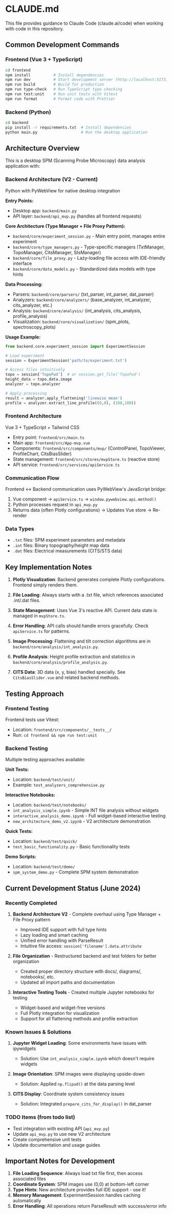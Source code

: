 # CLAUDE.md

This file provides guidance to Claude Code (claude.ai/code) when working with code in this repository.

## Common Development Commands

### Frontend (Vue 3 + TypeScript)
```bash
cd frontend
npm install          # Install dependencies
npm run dev          # Start development server (http://localhost:5173)
npm run build        # Build for production
npm run type-check   # Run TypeScript type checking
npm run test:unit    # Run unit tests with Vitest
npm run format       # Format code with Prettier
```

### Backend (Python)
```bash
cd backend
pip install -r requirements.txt  # Install dependencies
python main.py                   # Run the desktop application
```

## Architecture Overview

This is a desktop SPM (Scanning Probe Microscopy) data analysis application with:

### Backend Architecture (V2 - Current)
Python with PyWebView for native desktop integration

**Entry Points:**
- Desktop app: `backend/main.py`
- API layer: `backend/api_mvp.py` (handles all frontend requests)

**Core Architecture (Type Manager + File Proxy Pattern):**
- `backend/core/experiment_session.py` - Main entry point, manages entire experiment
- `backend/core/type_managers.py` - Type-specific managers (TxtManager, TopoManager, CitsManager, StsManager)
- `backend/core/file_proxy.py` - Lazy-loading file access with IDE-friendly interface
- `backend/core/data_models.py` - Standardized data models with type hints

**Data Processing:**
- Parsers: `backend/core/parsers/` (txt_parser, int_parser, dat_parser)
- Analyzers: `backend/core/analyzers/` (base_analyzer, int_analyzer, cits_analyzer, etc.)
- Analysis: `backend/core/analysis/` (int_analysis, cits_analysis, profile_analysis)
- Visualization: `backend/core/visualization/` (spm_plots, spectroscopy_plots)

**Usage Example:**
```python
from backend.core.experiment_session import ExperimentSession

# Load experiment
session = ExperimentSession('path/to/experiment.txt')

# Access files intuitively
topo = session['TopoFwd']  # or session.get_file('TopoFwd')
height_data = topo.data.image
analyzer = topo.analyzer

# Apply processing
result = analyzer.apply_flattening('linewise_mean')
profile = analyzer.extract_line_profile((0,0), (100,100))
```

### Frontend Architecture
Vue 3 + TypeScript + Tailwind CSS
- Entry point: `frontend/src/main.ts`
- Main app: `frontend/src/App-mvp.vue`
- Components: `frontend/src/components/mvp/` (ControlPanel, TopoViewer, ProfileChart, CitsBiasSlider)
- State management: `frontend/src/stores/mvpStore.ts` (reactive store)
- API service: `frontend/src/services/apiService.ts`

### Communication Flow
Frontend ↔ Backend communication uses PyWebView's JavaScript bridge:
1. Vue component → `apiService.ts` → `window.pywebview.api.method()`
2. Python processes request in `api_mvp.py`
3. Returns data (often Plotly configurations) → Updates Vue store → Re-render

### Data Types
- `.txt` files: SPM experiment parameters and metadata
- `.int` files: Binary topography/height map data
- `.dat` files: Electrical measurements (CITS/STS data)

## Key Implementation Notes

1. **Plotly Visualization**: Backend generates complete Plotly configurations. Frontend simply renders them.

2. **File Loading**: Always starts with a .txt file, which references associated .int/.dat files.

3. **State Management**: Uses Vue 3's reactive API. Current data state is managed in `mvpStore.ts`.

4. **Error Handling**: API calls should handle errors gracefully. Check `apiService.ts` for patterns.

5. **Image Processing**: Flattening and tilt correction algorithms are in `backend/core/analysis/int_analysis.py`.

6. **Profile Analysis**: Height profile extraction and statistics in `backend/core/analysis/profile_analysis.py`.

7. **CITS Data**: 3D data (x, y, bias) handled specially. See `CitsBiasSlider.vue` and related backend methods.

## Testing Approach

### Frontend Testing
Frontend tests use Vitest:
- Location: `frontend/src/components/__tests__/`
- Run: `cd frontend && npm run test:unit`

### Backend Testing
Multiple testing approaches available:

**Unit Tests:**
- Location: `backend/test/unit/`
- Example: `test_analyzers_comprehensive.py`

**Interactive Notebooks:**
- Location: `backend/test/notebooks/`
- `int_analysis_simple.ipynb` - Simple INT file analysis without widgets
- `interactive_analysis_demo.ipynb` - Full widget-based interactive testing
- `new_architecture_demo_v2.ipynb` - V2 architecture demonstration

**Quick Tests:**
- Location: `backend/test/quick/`
- `test_basic_functionality.py` - Basic functionality tests

**Demo Scripts:**
- Location: `backend/test/demo/`
- `spm_system_demo.py` - Complete SPM system demonstration

## Current Development Status (June 2024)

### Recently Completed
1. **Backend Architecture V2** - Complete overhaul using Type Manager + File Proxy pattern
   - Improved IDE support with full type hints
   - Lazy loading and smart caching
   - Unified error handling with ParseResult
   - Intuitive file access: `session['filename'].data.attribute`

2. **File Organization** - Restructured backend and test folders for better organization
   - Created proper directory structure with docs/, diagrams/, notebooks/, etc.
   - Updated all import paths and documentation

3. **Interactive Testing Tools** - Created multiple Jupyter notebooks for testing
   - Widget-based and widget-free versions
   - Full Plotly integration for visualization
   - Support for all flattening methods and profile extraction

### Known Issues & Solutions
1. **Jupyter Widget Loading**: Some environments have issues with ipywidgets
   - Solution: Use `int_analysis_simple.ipynb` which doesn't require widgets
   
2. **Image Orientation**: SPM images were displaying upside-down
   - Solution: Applied `np.flipud()` at the data parsing level
   
3. **CITS Display**: Coordinate system consistency issues
   - Solution: Integrated `prepare_cits_for_display()` in dat_parser

### TODO Items (from todo list)
- Test integration with existing API (`api_mvp.py`)
- Update `api_mvp.py` to use new V2 architecture
- Create comprehensive unit tests
- Update documentation and usage guides

## Important Notes for Development

1. **File Loading Sequence**: Always load txt file first, then access associated files
2. **Coordinate System**: SPM images use (0,0) at bottom-left corner
3. **Type Hints**: New architecture provides full IDE support - use it!
4. **Memory Management**: ExperimentSession handles caching automatically
5. **Error Handling**: All operations return ParseResult with success/error info